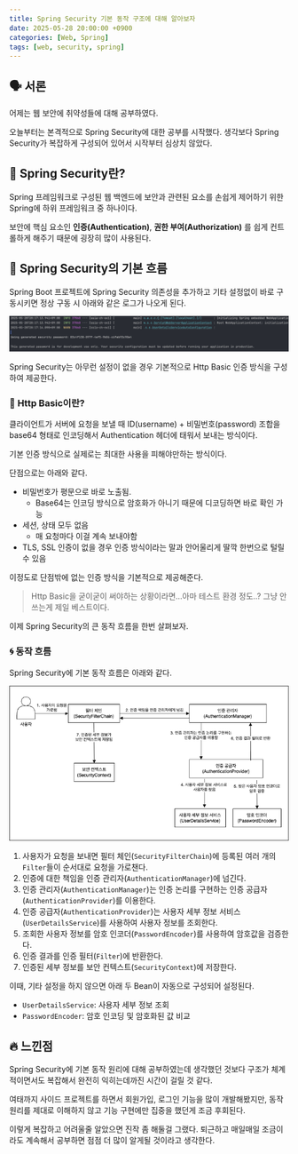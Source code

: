 ```yaml
---
title: Spring Security 기본 동작 구조에 대해 알아보자
date: 2025-05-28 20:00:00 +0900
categories: [Web, Spring]
tags: [web, security, spring]
---
```


## 🗣️ **서론**
어제는 웹 보안에 취약성들에 대해 공부하였다.

오늘부터는 본격적으로 Spring Security에 대한 공부를 시작했다. 생각보다 Spring Security가 복잡하게 구성되어 있어서 시작부터 심상치 않았다.

## 🔐 **Spring Security란?**
Spring 프레임워크로 구성된 웹 백엔드에 보안과 관련된 요소를 손쉽게 제어하기 위한 Spring에 하위 프레임워크 중 하나이다.

보안에 핵심 요소인 **인증(Authentication)**,  **권한 부여(Authorization)** 를 쉽게 컨트롤하게 해주기 때문에 굉장히 많이 사용된다.

## 🔄 **Spring Security의 기본 흐름**
Spring Boot 프로젝트에 Spring Security 의존성을 추가하고 기타 설정없이 바로 구동시키면 정상 구동 시 아래와 같은 로그가 나오게 된다.

![Spring Security 기본 구성 로그](../assets/img/spring_security_httpbasic_password.png)

Spring Security는 아무런 설정이 없을 경우 기본적으로 Http Basic 인증 방식을 구성하여 제공한다.

### 🔑 **Http Basic이란?**
클라이언트가 서버에 요청을 보낼 때 ID(username) + 비밀번호(password) 조합을 base64 형태로 인코딩해서 Authentication 헤더에 태워서 보내는 방식이다.

기본 인증 방식으로 실제로는 최대한 사용을 피해야만하는 방식이다.

단점으로는 아래와 같다.
- 비밀번호가 평문으로 바로 노출됨. 
  - Base64는 인코딩 방식으로 암호화가 아니기 때문에 디코딩하면 바로 확인 가능
- 세션, 상태 모두 없음
  - 매 요청마다 이걸 계속 보내야함
- TLS, SSL 인증이 없을 경우 인증 방식이라는 말과 안어울리게 딸깍 한번으로 털릴 수 있음

이정도로 단점밖에 없는 인증 방식을 기본적으로 제공해준다.

> Http Basic을 굳이굳이 써야하는 상황이라면...아마 테스트 환경 정도..? 그냥 안쓰는게 제일 베스트이다.

이제 Spring Security의 큰 동작 흐름을 한번 살펴보자.

### 🌀 **동작 흐름**
Spring Security에 기본 동작 흐름은 아래와 같다.

![기본 동작 원리](../assets/img/spring-security-basic.drawio.png)

1. 사용자가 요청을 보내면 필터 체인(`SecurityFilterChain`)에 등록된 여러 개의 `Filter`들이 순서대로 요청을 가로챈다.
2. 인증에 대한 책임을 인증 관리자(`AuthenticationManager`)에 넘긴다.
3. 인증 관리자(`AuthenticationManager`)는 인증 논리를 구현하는 인증 공급자(`AuthenticationProvider`)를 이용한다.
4. 인증 공급자(`AuthenticationProvider`)는 사용자 세부 정보 서비스(`UserDetailsService`)를 사용하여 사용자 정보를 조회한다.
5. 조회한 사용자 정보를 암호 인코더(`PasswordEncoder`)를 사용하여 암호값을 검증한다.
6. 인증 결과를 인증 필터(`Filter`)에 반환한다.
7. 인증된 세부 정보를 보안 컨텍스트(`SecurityContext`)에 저장한다.

이때, 기타 설정을 하지 않으면 아래 두 Bean이 자동으로 구성되어 설정된다.
- `UserDetailsService`: 사용자 세부 정보 조회
- `PasswordEncoder`: 암호 인코딩 및 암호화된 값 비교

## 🔥 **느낀점**
Spring Security에 기본 동작 원리에 대해 공부하였는데 생각했던 것보다 구조가 체계적이면서도 복잡해서 완전히 익히는데까진 시간이 걸릴 것 같다.

여태까지 사이드 프로젝트를 하면서 회원가입, 로그인 기능을 많이 개발해봤지만, 동작 원리를 제대로 이해하지 않고 기능 구현에만 집중을 했던게 조금 후회된다.

이렇게 복잡하고 어려울줄 알았으면 진작 좀 해둘걸 그랬다. 퇴근하고 매일매일 조금이라도 계속해서 공부하면 점점 더 많이 알게될 것이라고 생각한다.
